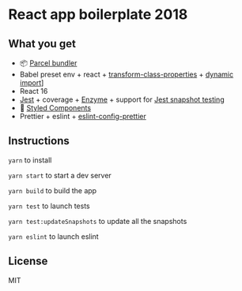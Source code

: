 # React app boilerplate 2018

## What you get
* 📦 [Parcel bundler](https://parceljs.org/)
* Babel preset env + react + [transform-class-properties](https://babeljs.io/docs/plugins/transform-class-properties/) + [dynamic import](https://github.com/airbnb/babel-plugin-dynamic-import-node)]
* React 16
* [Jest](https://facebook.github.io/jest/) + coverage + [Enzyme](http://airbnb.io/enzyme/) + support for [Jest snapshot testing](https://facebook.github.io/jest/docs/en/snapshot-testing.html)
* 💅 [Styled Components](https://www.styled-components.com/)
* Prettier + eslint + [eslint-config-prettier](https://github.com/prettier/eslint-config-prettier)

## Instructions

`yarn` to install

`yarn start` to start a dev server

`yarn build` to build the app

`yarn test` to launch tests

`yarn test:updateSnapshots` to update all the snapshots

`yarn eslint` to launch eslint

## License

MIT
